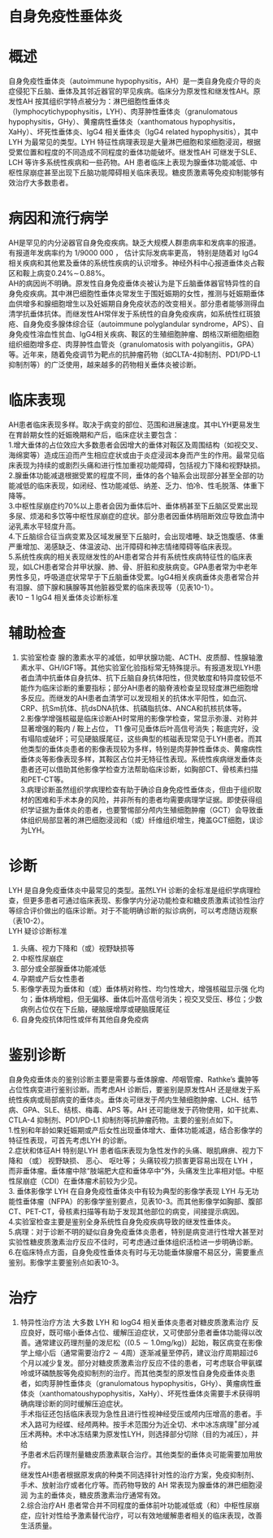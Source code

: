 # 自身免疫性垂体炎  
# 概述  
自身免疫性垂体炎（autoimmune hypophysitis，AH）是一类自身免疫介导的炎症侵犯下丘脑、垂体及其邻近器官的罕见疾病。临床分为原发性和继发性AH。原发性AH 按其组织学特点被分为：淋巴细胞性垂体炎（lymphocytichypophysitis，LYH）、肉芽肿性垂体炎（granulomatous hypophysitis，GHy）、黄瘤病性垂体炎（xanthomatous hypophysitis，XaHy）、坏死性垂体炎、IgG4 相关垂体炎（IgG4 related hypophysitis），其中LYH 为最常见的类型。LYH 特征性病理表现是大量淋巴细胞和浆细胞浸润，根据受累位置和程度的不同造成不同程度的垂体功能破坏。继发性AH 可继发于SLE、LCH 等许多系统性疾病和一些药物。AH 患者临床上表现为腺垂体功能减低、中枢性尿崩症甚至出现下丘脑功能障碍相关临床表现。糖皮质激素等免疫抑制能够有效治疗大多数患者。  
# 病因和流行病学  
AH是罕见的内分泌器官自身免疫疾病。缺乏大规模人群患病率和发病率的报道。 有报道年发病率约为 1/9000 000 ， 估计实际发病率更高， 特别是随着对 IgG4 相关疾病和其他累及垂体的系统性疾病的认识增多。神经外科中心报道垂体炎占鞍区和鞍上病变$0.24\%\sim\!0.88\%$。  
AH的病因尚不明确。原发性自身免疫垂体炎被认为是下丘脑垂体器官特异性的自身免疫疾病。其中淋巴细胞性垂体炎常发生于围妊娠期的女性，推测与妊娠期垂体血供增多和腺细胞增生以及妊娠期自身免疫状态的改变相关。部分患者能够测得血清学抗垂体抗体。而继发性AH常伴发于系统性的自身免疫疾病，如系统性红斑狼疮、自身免疫多腺体综合征（autoimmune polyglandular syndrome，APS）、自身免疫性溶血性贫血、IgG4相关疾病、鞍区的生殖细胞肿瘤、朗格汉斯细胞细胞组织细胞增多症、肉芽肿性血管炎（granulomatosis with polyangiitis，GPA）等。近年来，随着免疫调节为靶点的抗肿瘤药物（如CLTA-4抑制剂、PD1/PD-L1抑制剂等）的广泛使用，越来越多的药物相关垂体炎被诊断。  
# 临床表现  
AH患者临床表现多样。取决于病变的部位、范围和进展速度。其中LYH更易发生在育龄期女性的妊娠晚期和产后，临床症状主要包含：  
1.增大垂体的占位效应大多数患者会因增大的垂体对鞍区及周围结构（如视交叉、海绵窦等）造成压迫而产生相应症状或由于炎症浸润本身而产生的作用。最常见临床表现为持续的或剧烈头痛和进行性加重视功能障碍，包括视力下降和视野缺损。  
2.腺垂体功能减退根据受累的程度不同，垂体的各个轴系会出现部分甚至全部的功能减低的临床表现，如闭经、性功能减低、纳差、乏力、怕冷、性毛脱落、体重下降等。  
3.中枢性尿崩症约$70\%$以上患者会因为垂体后叶、垂体柄甚至下丘脑区受累出现多尿、烦渴和多饮等中枢性尿崩症的症状。部分患者因垂体柄阻断效应导致血清中泌乳素水平轻度升高。  
4.下丘脑综合征当病变累及区域发展至下丘脑时，会出现嗜睡、缺乏饱腹感、体重严重增加、渴感缺乏、体温波动、出汗障碍和神志情绪障碍等临床表现。  
5.系统性疾病的相关表现继发性的AH患者常合并有系统性疾病特征性的临床表现，如LCH患者常合并甲状腺、肺、骨、肝脏和皮肤病变。GPA患者常为中老年男性多见，呼吸道症状常早于下丘脑垂体受累。IgG4相关疾病垂体炎患者常合并有泪腺、颌下腺和胰腺等其他脏器受累的临床表现等（见表10-1）。  
表$10{-}1\;\mathrm{lgG4}$ 相关垂体炎诊断标准
# 辅助检查  
1. 实验室检查 腺的激素水平的减低，如甲状腺功能、ACTH、皮质醇、性腺轴激素水平、GH/IGF1等。其他实验室化验指标常无特殊提示。有报道发现LYH患者血清中抗垂体自身抗体、抗下丘脑自身抗体阳性，但灵敏度和特异度较低不能作为临床诊断的重要指标；部分AH患者的脑脊液检查呈现轻度淋巴细胞增多反应。而继发的AH患者血清学可以发现相关的抗体水平阳性，如血沉、CRP、抗Sm抗体、抗dsDNA抗体、抗磷脂抗体、ANCA和抗核抗体等。  
2.影像学增强核磁是临床诊断AH时常用的影像学检查，常显示弥漫、对称并显著增强的鞍内 / 鞍上占位， T1 像可见垂体后叶高信号消失；鞍底完好，没 有塌陷或破坏；可见硬脑膜尾征，这些典型的核磁表现常见于LYH患者。而其他类型的垂体炎患者的影像表现较为多样，特别是肉芽肿性垂体炎、黄瘤病性垂体炎等影像表现多样，其鞍区占位并无特征性表现。系统性疾病继发垂体炎患者还可以借助其他影像学检查方法帮助临床诊断，如胸部CT、骨核素扫描和PET-CT等。  
3.病理诊断虽然组织学病理检查有助于确诊自身免疫性垂体炎，但由于组织取材的困难和手术本身的风险，并非所有的患者均需要病理学证据。即使获得组织学证据为垂体炎的患者，也要警惕部分颅内生殖细胞肿瘤（GCT）会导致垂体组织局部显著的淋巴细胞浸润和（或）纤维组织增生，掩盖GCT细胞，误诊为LYH。  
# 诊断  
LYH 是自身免疫垂体炎中最常见的类型。虽然LYH 诊断的金标准是组织学病理检查，但更多患者可通过临床表现、影像学内分泌功能检查和糖皮质激素试验性治疗等综合评价做出的临床诊断。对于不能明确诊断的拟诊病例，可以考虑随访观察（表10-2）。  
LYH 疑诊诊断标准  
1.  头痛、视力下降和（或）视野缺损等  
2. 中枢性尿崩症  
3. 部分或全部腺垂体功能减低  
4. 孕期或产后女性患者  
5.  影像学表现为垂体和（或）垂体柄对称性、均匀性增大，增强核磁显示强 化均匀；垂体柄增粗，但无偏移、垂体后叶高信号消失；视交叉受压、移位；少数病例占位仅在下丘脑，硬脑膜增厚或硬脑膜尾征  
6. 自身免疫抗体阳性或伴有其他自身免疫病  
# 鉴别诊断  
自身免疫垂体炎的鉴别诊断主要是需要与垂体腺瘤、颅咽管瘤、Rathke’s 囊肿等占位性病变进行鉴别诊断。而考虑AH 诊断后，要鉴别是原发性AH 还是继发于系统性疾病或局部病变的垂体炎。垂体炎可继发于颅内生殖细胞肿瘤、LCH、结节病、GPA、SLE、结核、梅毒、APS 等。AH 还可能继发于药物使用，如干扰素、CTLA-4 抑制剂、PD1/PD-L1 抑制剂等抗肿瘤药物。主要的鉴别点如下。  
1.性别和年龄如果妊娠期或产后女性出现垂体增大、垂体功能减退，结合影像学的特征性表现，可首先考虑LYH 的诊断。  
2.症状和体征AH 特别是LYH 患者临床表现为急性发作的头痛、眼肌麻痹、视力下降和 （或） 视野缺损、 恶心、 呕吐等； 头痛较视力损害更容易出现在 LYH ， 而非垂体瘤。垂体瘤中除“肢端肥大症和垂体卒中”外，头痛发生比率相对低。中枢性尿崩症（CDI）在垂体瘤术前较为少见。  
3. 垂体影像学 LYH  在自身免疫性垂体炎中有较为典型的影像学表现 LYH 与无功能性垂体瘤（NFPA）的影像学鉴别要点，见表10-3。而其他影像学如胸部、腹部CT、PET-CT，骨核素扫描等有助于发现其他部位的病变，间接提示病因。  
4.实验室检查主要是鉴别全身系统性自身免疫疾病导致的继发性垂体炎。  
5.病理：对于诊断不明的疑似自身免疫垂体炎患者，特别是病变进行性增大甚至对实验性糖皮质激素治疗反应不佳时，可考虑通过垂体组织活检进一步明确诊断。  
6.在临床特点方面，自身免疫性垂体炎有时与无功能垂体腺瘤不易区分，需要重点鉴别。影像学主要鉴别点如表10-3。  
# 治疗  
1. 特异性治疗方法 大多数 LYH  和 $\mathrm{logG4}$  相关垂体炎患者对糖皮质激素治疗 反应良好，既可缩小垂体占位、缓解压迫症状，又可使部分患者垂体功能得以改善。通常建议药理剂量的泼尼松（$(0.5{\sim}1.0\mathrm{mg/kg})$）起始，鞍区病变在影像学上缩小后（通常需要治疗$2{\sim}4$周）逐渐减量至停药，建议治疗周期超过6 个月以减少复发。部分对糖皮质激素治疗反应不佳的患者，可考虑联合甲氨蝶呤或环磷酰胺等免疫抑制剂的治疗。而其他类型的原发性自身免疫垂体炎患者，如肉芽肿性垂体炎（granulomatous hypophysitis，GHy）、黄瘤病性垂体炎（xanthomatoushypophysitis，XaHy）、坏死性垂体炎需要手术获得明确病理诊断的同时缓解压迫症状。  
手术指征还包括临床表现为急性且进行性视神经受压或颅内压增高的患者。手术入路可为经蝶、经颅两种。按手术范围分为近全切、术中冰冻病理$^+$部分减压术两种。术中冰冻结果为原发性LYH，则选择部分切除（目的为减压），并给  
予患者术后药理剂量糖皮质激素联合治疗。其他类型的垂体炎可能需要加用放疗。  
继发性AH患者根据原发病的种类不同选择针对性的治疗方案，免疫抑制剂、手术、放射治疗或者化疗等。而药物导致的 AH 常表现为腺垂体的淋巴细胞浸润 为主的垂体炎，糖皮质激素治疗通常有效。  
2.综合治疗AH 患者常合并不同程度的垂体前叶功能减低或（和）中枢性尿崩症，应针对性给予激素替代治疗，可以有效地缓解患者相关的临床表现，改善生活质量。  
